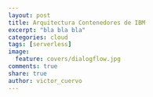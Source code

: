 ```yaml
---
layout: post
title: Arquitectura Contenedores de IBM
excerpt: "bla bla bla"
categories: cloud
tags: [serverless]
image:
  feature: covers/dialogflow.jpg
comments: true
share: true
author: victor_cuervo
---
```

